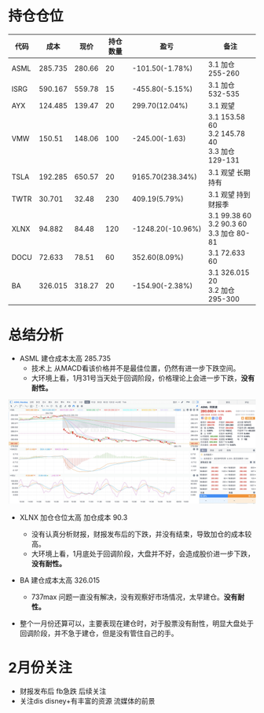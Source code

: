# 持仓仓位

| 代码 | 成本    | 现价   | 持仓数量 | 盈亏              | 备注                                                   |
| ---- | ------- | ------ | -------- | ----------------- | ------------------------------------------------------ |
| ASML | 285.735 | 280.66 | 20       | -101.50(-1.78%)   | 3.1 加仓 255-260                                       |
| ISRG | 590.167 | 559.78 | 15       | -455.80(-5.15%)   | 3.1 加仓 532-535                                       |
| AYX  | 124.485 | 139.47 | 20       | 299.70(12.04%)    | 3.1 观望                                               |
| VMW  | 150.51  | 148.06 | 100      | -245.00(-1.63)    | 3.1 153.58 60<br />3.2 145.78 40<br />3.3 加仓 129-131 |
| TSLA | 192.285 | 650.57 | 20       | 9165.70(238.34%)  | 3.1 观望 长期持有                                      |
| TWTR | 30.701  | 32.48  | 230      | 409.19(5.79%)     | 3.1 观望 持到财报季                                    |
| XLNX | 94.882  | 84.48  | 120      | -1248.20(-10.96%) | 3.1 99.38 60<br />3.2 90.3 60<br />3.3 加仓 80-81      |
| DOCU | 72.633  | 78.51  | 60       | 352.60(8.09%)     | 3.1 72.633 60                                          |
| BA   | 326.015 | 318.27 | 20       | -154.90(-2.38%)   | 3.1 326.015 20<br />3.2 加仓 295-300                   |



# 总结分析

* ASML 建仓成本太高 285.735
    * 技术上 从MACD看该价格并不是最佳位置，仍然有进一步下跌空间。
    * 大环境上看，1月31号当天处于回调阶段，价格理论上会进一步下跌，**没有耐性。**

![asml](./asml.jpeg)


* XLNX 加仓仓位太高 加仓成本 90.3
    * 没有认真分析财报，财报发布后的下跌，并没有结束，导致加仓的成本较高。
    * 大环境上看，1月底处于回调阶段，大盘并不好，会造成股价进一步下跌， **没有耐性。**
* BA 建仓成本太高 326.015
    * 737max 问题一直没有解决，没有观察好市场情况，太早建仓。**没有耐性。**



* 整个一月份还算可以，主要表现在建仓时，对于股票没有耐性，明显大盘处于回调阶段，并不急于建仓，但是没有管住自己的手。


# 2月份关注
* 财报发布后 fb急跌 后续关注
* 关注dis disney+有丰富的资源 流媒体的前景
